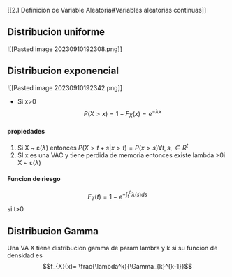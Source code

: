 [[2.1 Definición de Variable Aleatoria#Variables aleatorias continuas]]

## Distribucion uniforme
![[Pasted image 20230910192308.png]]

## Distribucion exponencial 
![[Pasted image 20230910192342.png]]
- Si x>0 $$P(X>x)= 1-F_{X}(x)=e^{-\lambda x}$$
#### propiedades
1. Si X ~ $\upepsilon(\lambda)$ entonces $P(X>t+s|x>t)= P(x>s) \forall t, s, \in R^t$
2. SI x es una VAC y tiene perdida de memoria entonces existe lambda >0i X ~ $\upepsilon(\lambda)$
#### Funcion de riesgo 
$$F_{T}(t)=1-e^{-\int^{0}_{t}\lambda(s)ds}$$ si t>0


## Distribucion Gamma
Una VA X tiene distribucion gamma de param lambra y k si su funcion de densidad es 
$$f_{X}(x)= \frac{\lambda^k}{\Gamma_{k}^{k-1}}$$